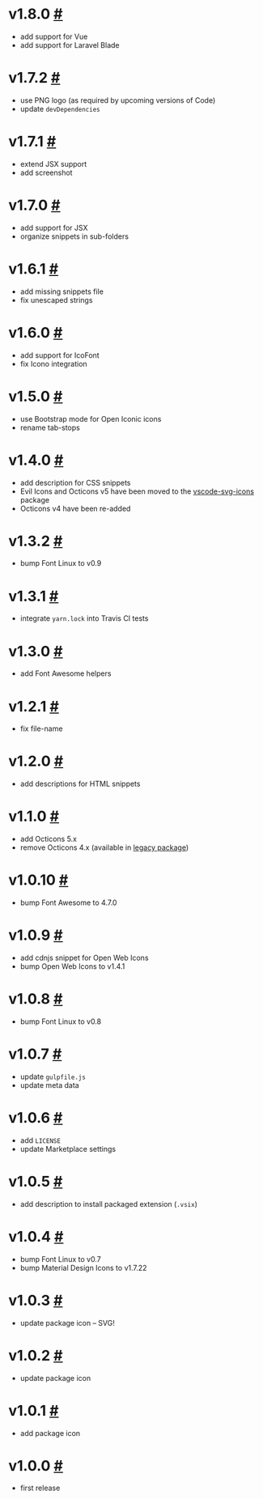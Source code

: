 # v1.8.0 [#](https://github.com/idleberg/vscode-icon-fonts-legacy/releases/tag/1.8.0)

- add support for Vue
- add support for Laravel Blade

# v1.7.2 [#](https://github.com/idleberg/vscode-icon-fonts/releases/tag/1.7.2)

* use PNG logo (as required by upcoming versions of Code)
* update `devDependencies`

# v1.7.1 [#](https://github.com/idleberg/vscode-icon-fonts/releases/tag/1.7.1)

* extend JSX support
* add screenshot

# v1.7.0 [#](https://github.com/idleberg/vscode-icon-fonts/releases/tag/1.7.0)

- add support for JSX
- organize snippets in sub-folders

# v1.6.1 [#](https://github.com/idleberg/vscode-icon-fonts/releases/tag/1.6.1)

- add missing snippets file
- fix unescaped strings

# v1.6.0 [#](https://github.com/idleberg/vscode-icon-fonts/releases/tag/1.6.0)

- add support for IcoFont
- fix Icono integration

# v1.5.0 [#](https://github.com/idleberg/vscode-icon-fonts/releases/tag/1.5.0)

- use Bootstrap mode for Open Iconic icons
- rename tab-stops

# v1.4.0 [#](https://github.com/idleberg/vscode-icon-fonts/releases/tag/1.4.0)

- add description for CSS snippets
- Evil Icons and Octicons v5 have been moved to the [vscode-svg-icons](https://github.com/idleberg/vscode-svg-icons) package
- Octicons v4 have been re-added

# v1.3.2 [#](https://github.com/idleberg/vscode-icon-fonts/releases/tag/1.3.2)

- bump Font Linux to v0.9

# v1.3.1 [#](https://github.com/idleberg/vscode-icon-fonts/releases/tag/1.3.1)

- integrate `yarn.lock` into Travis CI tests

# v1.3.0 [#](https://github.com/idleberg/vscode-icon-fonts/releases/tag/1.3.0)

- add Font Awesome helpers

# v1.2.1 [#](https://github.com/idleberg/vscode-icon-fonts/releases/tag/1.2.1)

- fix file-name

# v1.2.0 [#](https://github.com/idleberg/vscode-icon-fonts/releases/tag/1.2.0)

- add descriptions for HTML snippets

# v1.1.0 [#](https://github.com/idleberg/vscode-icon-fonts/releases/tag/1.1.0)

- add Octicons 5.x
- remove Octicons 4.x (available in [legacy package](https://github.com/idleberg/vscode-icon-fonts-legacy))

# v1.0.10 [#](https://github.com/idleberg/vscode-icon-fonts/releases/tag/1.0.10)

- bump Font Awesome to 4.7.0

# v1.0.9 [#](https://github.com/idleberg/vscode-icon-fonts/releases/tag/1.0.9)

- add cdnjs snippet for Open Web Icons
- bump Open Web Icons to v1.4.1

# v1.0.8 [#](https://github.com/idleberg/vscode-icon-fonts/releases/tag/1.0.8)

- bump Font Linux to v0.8

# v1.0.7 [#](https://github.com/idleberg/vscode-icon-fonts/releases/tag/1.0.7)

- update `gulpfile.js`
- update meta data

# v1.0.6 [#](https://github.com/idleberg/vscode-icon-fonts/releases/tag/1.0.6)

- add `LICENSE`
- update Marketplace settings

# v1.0.5 [#](https://github.com/idleberg/vscode-icon-fonts/releases/tag/1.0.5)

- add description to install packaged extension (`.vsix`)

# v1.0.4 [#](https://github.com/idleberg/vscode-icon-fonts/releases/tag/1.0.4)

- bump Font Linux to v0.7
- bump Material Design Icons to v1.7.22

# v1.0.3 [#](https://github.com/idleberg/vscode-icon-fonts/releases/tag/1.0.3)

- update package icon – SVG!

# v1.0.2 [#](https://github.com/idleberg/vscode-icon-fonts/releases/tag/1.0.2)

- update package icon

# v1.0.1 [#](https://github.com/idleberg/vscode-icon-fonts/releases/tag/1.0.1)

- add package icon

# v1.0.0 [#](https://github.com/idleberg/vscode-icon-fonts/releases/tag/1.0.0)

- first release

